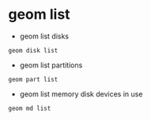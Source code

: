 # geom list

* geom list disks

```
geom disk list
```

* geom list partitions

```
geom part list
```

* geom list memory disk devices in use

```
geom md list
```
